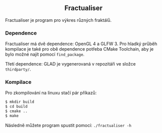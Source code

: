 <h2 align="center">Fractualiser</h2>

Fractualiser je program pro výkres různých fraktálů.

### Dependence
Fractualiser má dvě dependence: OpenGL 4 a GLFW 3. Pro hladký průběh kompilace
je také pro obě dependence potřeba CMake Toolchain, aby je bylo možné najít
pomocí `find_package`.

Třetí dependence: GLAD je vygenerovaná v repozitáři ve složce `thirdparty/`.

### Kompilace
Pro zkompilování na linuxu stačí pár příkazů:
```bash
$ mkdir build
$ cd build
$ cmake ..
$ make
```
Následně můžete program spustit pomocí: `./fractualiser -h`

